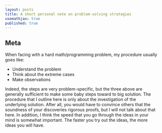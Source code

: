 ```yaml
---
layout: posts
title: A short personal note on problem-solving strategies
usemathjax: true
published: true
---
```


## Meta

When facing with a hard math/programming problem, my procedure usually goes like:

- Understand the problem
- Think about the extreme cases
- Make observations

Indeed, the steps are very problem-specific, but the three above are generally sufficient to make some baby steps toward to big solution.
The procedure that I outline here is only about the investigation of the underlying solution.
After all, you would have to convince others that the soundness of your discoveries rigorous proofs, but I will not talk about that here.
In addition, I think the speed that you go through the ideas in your mind is somewhat important. The faster you try out the ideas, the more ideas you will have.